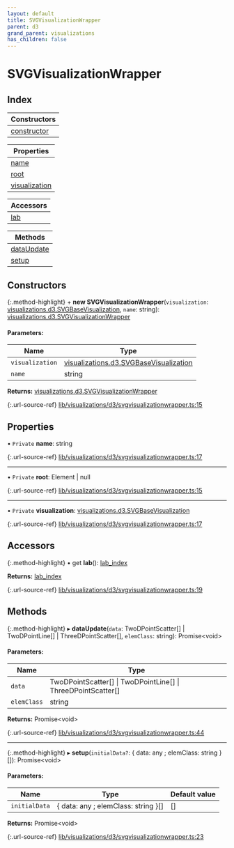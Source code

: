 ```yaml
---
layout: default
title: SVGVisualizationWrapper
parent: d3
grand_parent: visualizations
has_children: false
---
```


# SVGVisualizationWrapper

## Index

| Constructors |
|-----------|
| [constructor](#constructor) |

| Properties |
|-----------|
| [name](#name) |
| [root](#root) |
| [visualization](#visualization) |

| Accessors |
|-----------|
| [lab](#lab) |

| Methods |
|-----------|
| [dataUpdate](#dataupdate) |
| [setup](#setup) |

## Constructors

{:.method-highlight}
\+ **new SVGVisualizationWrapper**(`visualization`: [visualizations.d3.SVGBaseVisualization](../visualizations_d3_svgbasevisualization), `name`: string): [visualizations.d3.SVGVisualizationWrapper](../visualizations_d3_svgvisualizationwrapper)

#### Parameters:

Name | Type |
------ | ------ |
`visualization` | [visualizations.d3.SVGBaseVisualization](../visualizations_d3_svgbasevisualization) |
`name` | string |

**Returns:** [visualizations.d3.SVGVisualizationWrapper](../visualizations_d3_svgvisualizationwrapper)

{:.url-source-ref}
[lib/visualizations/d3/svgvisualizationwrapper.ts:15](https://github.com/ascentcore/dataspot/blob/85054f3/lib/visualizations/d3/svgvisualizationwrapper.ts#L15)

## Properties

• `Private` **name**: string

{:.url-source-ref}
[lib/visualizations/d3/svgvisualizationwrapper.ts:17](https://github.com/ascentcore/dataspot/blob/85054f3/lib/visualizations/d3/svgvisualizationwrapper.ts#L17)

___

• `Private` **root**: Element \| null

{:.url-source-ref}
[lib/visualizations/d3/svgvisualizationwrapper.ts:15](https://github.com/ascentcore/dataspot/blob/85054f3/lib/visualizations/d3/svgvisualizationwrapper.ts#L15)

___

• `Private` **visualization**: [visualizations.d3.SVGBaseVisualization](../visualizations_d3_svgbasevisualization)

{:.url-source-ref}
[lib/visualizations/d3/svgvisualizationwrapper.ts:17](https://github.com/ascentcore/dataspot/blob/85054f3/lib/visualizations/d3/svgvisualizationwrapper.ts#L17)

## Accessors

{:.method-highlight}
• get **lab**(): [lab\_index](../lab_index)

**Returns:** [lab\_index](../lab_index)

{:.url-source-ref}
[lib/visualizations/d3/svgvisualizationwrapper.ts:19](https://github.com/ascentcore/dataspot/blob/85054f3/lib/visualizations/d3/svgvisualizationwrapper.ts#L19)

## Methods

{:.method-highlight}
▸ **dataUpdate**(`data`: TwoDPointScatter[] \| TwoDPointLine[] \| ThreeDPointScatter[], `elemClass`: string): Promise\<void>

#### Parameters:

Name | Type |
------ | ------ |
`data` | TwoDPointScatter[] \| TwoDPointLine[] \| ThreeDPointScatter[] |
`elemClass` | string |

**Returns:** Promise\<void>

{:.url-source-ref}
[lib/visualizations/d3/svgvisualizationwrapper.ts:44](https://github.com/ascentcore/dataspot/blob/85054f3/lib/visualizations/d3/svgvisualizationwrapper.ts#L44)

___

{:.method-highlight}
▸ **setup**(`initialData?`: { data: any ; elemClass: string  }[]): Promise\<void>

#### Parameters:

Name | Type | Default value |
------ | ------ | ------ |
`initialData` | { data: any ; elemClass: string  }[] | [] |

**Returns:** Promise\<void>

{:.url-source-ref}
[lib/visualizations/d3/svgvisualizationwrapper.ts:23](https://github.com/ascentcore/dataspot/blob/85054f3/lib/visualizations/d3/svgvisualizationwrapper.ts#L23)
